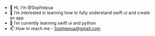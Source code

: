 - 👋 Hi, I’m @Sophiepua
- 👀 I’m interested in learning how to fully understand swift ui and create an app
- 🌱 I’m currently learning swift ui and python
- 📫 How to reach me - Sophiepua@gmail.com

<!---
Sophiepua/Sophiepua is a ✨ special ✨ repository because its `README.md` (this file) appears on your GitHub profile.
You can click the Preview link to take a look at your changes.
--->
